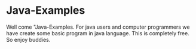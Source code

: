 # Java-Examples

Well come "Java-Examples.
For java users and computer programmers we have create some basic program in java language.
This is completely free.
So enjoy buddies.

